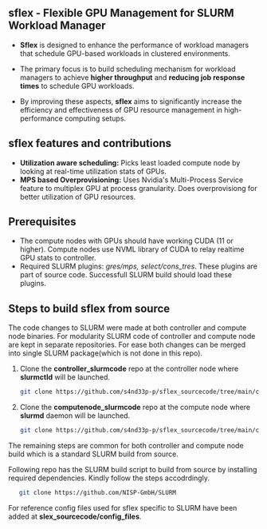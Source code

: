 ## sflex - Flexible GPU Management for SLURM Workload Manager

- **Sflex** is designed to enhance the performance of workload managers that schedule GPU-based workloads in clustered environments.
  
- The primary focus is to build scheduling mechanism for workload managers to achieve **higher throughput** and **reducing job response times** to schedule GPU workloads.

- By improving these aspects, **sflex** aims to significantly increase the efficiency and effectiveness of GPU resource management in high-performance computing setups.

## sflex features and contributions

- **Utilization aware scheduling:** Picks least loaded compute node by looking at real-time utilization stats of GPUs.
- **MPS based Overprovisioning:** Uses Nvidia's Multi-Process Service feature to multiplex GPU at process granularity. Does overprovisiong for better utilization of GPU resources.

## Prerequisites ##
- The compute nodes with GPUs should have working CUDA (11 or higher). Compute nodes use NVML library of CUDA to relay realtime GPU stats to controller.
- Required SLURM plugins: *gres/mps, select/cons_tres*. These plugins are part of source code. Successfull SLURM build should load these plugins.

## Steps to build sflex from source ##
The code changes to SLURM were made at both controller and compute node binaries. For modularity SLURM code of controller and compute node are kept in separate repositories. For ease both changes can be merged into single SLURM package(which is not done in this repo).
1. Clone the **controller_slurmcode** repo at the controller node where **slurmctld** will be launched.  
    ```sh
   git clone https://github.com/s4nd33p-p/sflex_sourcecode/tree/main/controller_slurmcode

2. Clone the **computenode_slurmcode** repo at the compute node where **slurmd** daemon will be launched.
    ```sh
   git clone https://github.com/s4nd33p-p/sflex_sourcecode/tree/main/computenode_slurmcode

The remaining steps are common for both controller and compute node build which is a standard SLURM build from source.

Following repo has the SLURM build script to build from source by installing required dependencies. Kindly follow the steps accodrdingly.
```sh
   git clone https://github.com/NISP-GmbH/SLURM
```

For reference config files used for sflex specific to SLURM have been added at **slex_sourcecode/config_files**.
